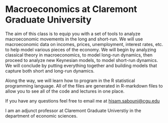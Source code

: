 
# Macroeconomics at Claremont Graduate University



The aim of this class is to equip you with a set of tools to analyze macroeconomic movements in the long and short-run. 
We will use macroeconomic data on incomes, prices, unemployment, interest rates, etc. to help model various pieces of the economy. We will begin by analyzing classical theory in macroeconomics, to model long-run dynamics, then proceed to analyze new Keynesian models, to model short-run dynamics. 
We will conclude by putting everything together and building models that capture both short and long-run dynamics.

Along the way, we will learn how to program in the R statistical programming language. 
All of the files are generated in R-markdown files to allow you to see all of the code and lectures in one place. 

If you have any questions feel free to email me at hisam.sabouni@cgu.edu

I am an adjunct professor at Claremont Graduate Universtiy in the department of economic sciences.

